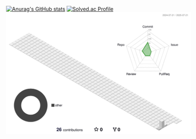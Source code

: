 [![Anurag's GitHub stats](https://github-readme-stats.vercel.app/api?username=sumin-990416&theme=ambient_gradient)](https://github.com/anuraghazra/github-readme-stats)
[![Solved.ac Profile](http://mazassumnida.wtf/api/v2/generate_badge?boj=jsm4378)](https://solved.ac/jsm4378/)
![aa](./profile-3d-contrib/profile-south-season-animate.svg)



